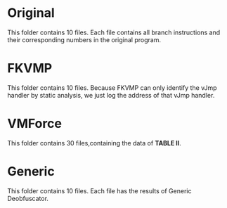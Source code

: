# Original
This folder contains 10 files. Each file contains all branch instructions and their corresponding numbers in the original program.

# FKVMP
This folder contains 10 files. Because FKVMP can only identify the vJmp handler by static analysis, we just log the address of that vJmp handler. 

# VMForce
This folder contains 30 files,containing the data of **TABLE Ⅱ**.

# Generic
This folder contains 10 files. Each file has the results of Generic Deobfuscator.